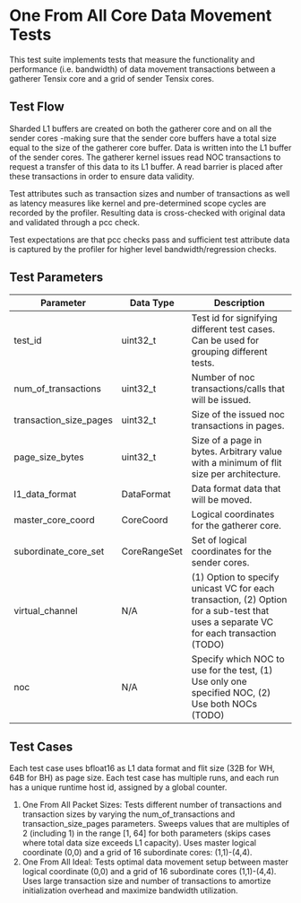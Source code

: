 # One From All Core Data Movement Tests

This test suite implements tests that measure the functionality and performance (i.e. bandwidth) of data movement transactions between a gatherer Tensix core and a grid of sender Tensix cores.

## Test Flow
Sharded L1 buffers are created on both the gatherer core and on all the sender cores -making sure that the sender core buffers have a total size equal to the size of the gatherer core buffer. Data is written into the L1 buffer of the sender cores. The gatherer kernel issues read NOC transactions to request a transfer of this data to its L1 buffer. A read barrier is placed after these transactions in order to ensure data validity.

Test attributes such as transaction sizes and number of transactions as well as latency measures like kernel and pre-determined scope cycles are recorded by the profiler. Resulting data is cross-checked with original data and validated through a pcc check.

Test expectations are that pcc checks pass and sufficient test attribute data is captured by the profiler for higher level bandwidth/regression checks.

## Test Parameters
| Parameter              | Data Type    | Description |
| ---------------------- | ------------ | ----------- |
| test_id                | uint32_t     | Test id for signifying different test cases. Can be used for grouping different tests. |
| num_of_transactions    | uint32_t     | Number of noc transactions/calls that will be issued. |
| transaction_size_pages | uint32_t     | Size of the issued noc transactions in pages. |
| page_size_bytes        | uint32_t     | Size of a page in bytes. Arbitrary value with a minimum of flit size per architecture. |
| l1_data_format         | DataFormat   | Data format data that will be moved. |
| master_core_coord      | CoreCoord    | Logical coordinates for the gatherer core. |
| subordinate_core_set   | CoreRangeSet | Set of logical coordinates for the sender cores. |
| virtual_channel        | N/A          | (1) Option to specify unicast VC for each transaction, (2) Option for a sub-test that uses a separate VC for each transaction (TODO)|
| noc                    | N/A          | Specify which NOC to use for the test, (1) Use only one specified NOC, (2) Use both NOCs (TODO)|

## Test Cases
Each test case uses bfloat16 as L1 data format and flit size (32B for WH, 64B for BH) as page size.
Each test case has multiple runs, and each run has a unique runtime host id, assigned by a global counter.

1. One From All Packet Sizes: Tests different number of transactions and transaction sizes by varying the num_of_transactions and transaction_size_pages parameters. Sweeps values that are multiples of 2 (including 1) in the range [1, 64] for both parameters (skips cases where total data size exceeds L1 capacity). Uses master logical coordinate (0,0) and a grid of 16 subordinate cores: (1,1)-(4,4).
2. One From All Ideal: Tests optimal data movement setup between master logical coordinate (0,0) and a grid of 16 subordinate cores (1,1)-(4,4). Uses large transaction size and number of transactions to amortize initialization overhead and maximize bandwidth utilization.
